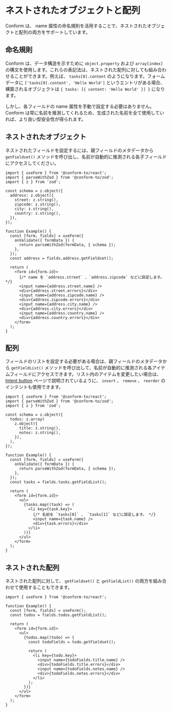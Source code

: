 # ネストされたオブジェクトと配列

Conform は、 name 属性の命名規則を活用することで、ネストされたオブジェクトと配列の両方をサポートしています。

## 命名規則

Conform は、データ構造を示すために `object.property` および `array[index]` の構文を使用します。これらの表記法は、ネストされた配列に対しても組み合わせることができます。例えば、 `tasks[0].content` のようになります。フォームデータに `['tasks[0].content', 'Hello World']` というエントリがある場合、構築されるオブジェクトは `{ tasks: [{ content: 'Hello World' }] }` になります。

しかし、各フィールドの name 属性を手動で設定する必要はありません。 Conform は常に名前を推測してくれるため、生成された名前を全て使用していれば、より良い型安全性が得られます。

## ネストされたオブジェクト

ネストされたフィールドを設定するには、親フィールドのメタデータから `getFieldset()` メソッドを呼び出し、名前が自動的に推測される各子フィールドにアクセスしてください。

```tsx
import { useForm } from '@conform-to/react';
import { parseWithZod } from '@conform-to/zod';
import { z } from 'zod';

const schema = z.object({
  address: z.object({
    street: z.string(),
    zipcode: z.string(),
    city: z.string(),
    country: z.string(),
  }),
});

function Example() {
  const [form, fields] = useForm({
    onValidate({ formData }) {
      return parseWithZod(formData, { schema });
    },
  });
  const address = fields.address.getFieldset();

  return (
    <form id={form.id}>
      {/* name を `address.street` 、`address.zipcode` などに設定します。 */}
      <input name={address.street.name} />
      <div>{address.street.errors}</div>
      <input name={address.zipcode.name} />
      <div>{address.zipcode.errors}</div>
      <input name={address.city.name} />
      <div>{address.city.errors}</div>
      <input name={address.country.name} />
      <div>{address.country.errors}</div>
    </form>
  );
}
```

## 配列

フィールドのリストを設定する必要がある場合は、親フィールドのメタデータから `getFieldList()` メソッドを呼び出して、名前が自動的に推測される各アイテムフィールドにアクセスできます。リスト内のアイテムを変更したい場合は、 [Intent button](./intent-button.md#insert-remove-and-reorder-intents) ページで説明されているように、 `insert` 、 `remove` 、 `reorder` のインテントも使用できます。

```tsx
import { useForm } from '@conform-to/react';
import { parseWithZod } from '@conform-to/zod';
import { z } from 'zod';

const schema = z.object({
  todos: z.array(
    z.object({
      title: z.string(),
      notes: z.string(),
    }),
  ),
});

function Example() {
  const [form, fields] = useForm({
    onValidate({ formData }) {
      return parseWithZod(formData, { schema });
    },
  });
  const tasks = fields.tasks.getFieldList();

  return (
    <form id={form.id}>
      <ul>
        {tasks.map((task) => (
          <li key={task.key}>
            {/* 名前を `tasks[0]` 、 `tasks[1]` などに設定します。 */}
            <input name={task.name} />
            <div>{task.errors}</div>
          </li>
        ))}
      </ul>
    </form>
  );
}
```

## ネストされた配列

ネストされた配列に対して、 `getFieldset()` と `getFieldList()` の両方を組み合わせて使用することもできます。

```tsx
import { useForm } from '@conform-to/react';

function Example() {
  const [form, fields] = useForm();
  const todos = fields.todos.getFieldList();

  return (
    <form id={form.id}>
      <ul>
        {todos.map((todo) => {
          const todoFields = todo.getFieldset();

          return (
            <li key={todo.key}>
              <input name={todoFields.title.name} />
              <div>{todoFields.title.errors}</div>
              <input name={todoFields.notes.name} />
              <div>{todoFields.notes.errors}</div>
            </li>
          );
        })}
      </ul>
    </form>
  );
}
```
